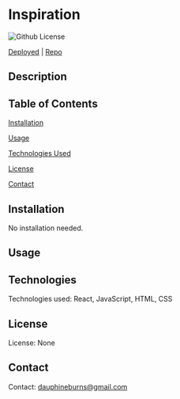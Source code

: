 # Inspiration

![Github License](https://img.shields.io/badge/license-none-blue.svg)

[Deployed](https://tranquil-ocean-62286.herokuapp.com/)   |    [Repo](https://github.com/burnsgirl/inspiration/)


## Description



## Table of Contents
[Installation](#installation)

[Usage](#usage)

[Technologies Used](#technologies)

[License](#license)

[Contact](#contact)

## Installation
No installation needed.

## Usage


## Technologies
Technologies used: React, JavaScript, HTML, CSS

## License
License: None

## Contact
Contact: 
dauphineburns@gmail.com
